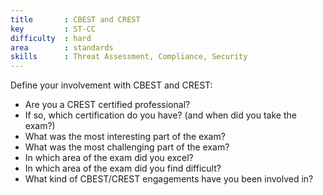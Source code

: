 ```yaml
---
title       : CBEST and CREST
key         : ST-CC
difficulty  : hard
area        : standards
skills      : Threat Assessment, Compliance, Security
---
```


Define your involvement with CBEST and CREST:

 - Are you a CREST certified professional?
  - If so, which certification do you have? (and when did you take the exam?)
  - What was the most interesting part of the exam?
  - What was the most challenging part of the exam?
  - In which area of the exam did you excel?
  - In which area of the exam did you find difficult?
 - What kind of CBEST/CREST engagements have you been involved in?

